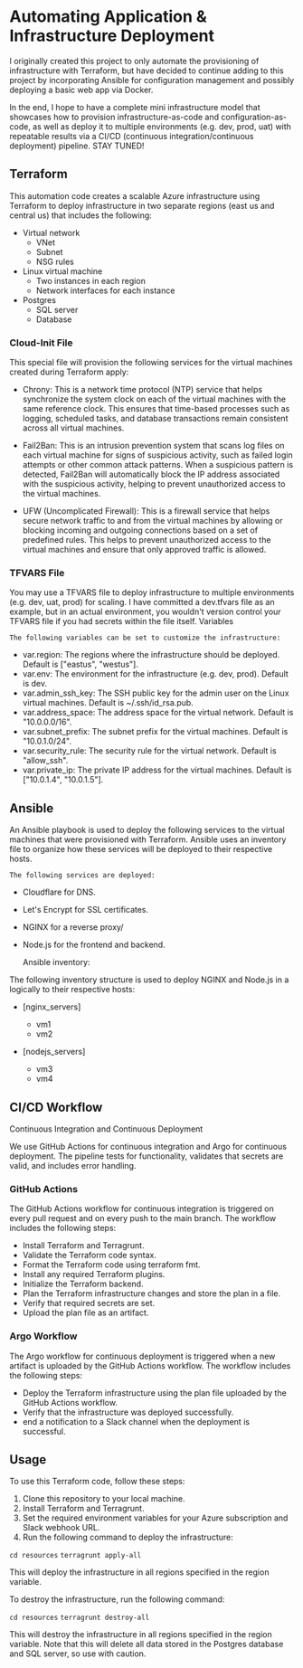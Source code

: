 # Automating Application & Infrastructure Deployment

I originally created this project to only automate the provisioning of infrastructure with Terraform, but have decided to continue adding to this project by incorporating Ansible for configuration management and possibly deploying a basic web app via Docker.

In the end, I hope to have a complete mini infrastructure model that showcases how to provision infrastructure-as-code and configuration-as-code, as well as deploy it to multiple environments (e.g. dev, prod, uat) with repeatable results via a CI/CD (continuous integration/continuous deployment) pipeline. STAY TUNED!

## Terraform

This automation code creates a scalable Azure infrastructure using Terraform to deploy infrastructure in two separate regions (east us and central us) that includes the following:

* Virtual network
    * VNet
    * Subnet
    * NSG rules
* Linux virtual machine
    * Two instances in each region
    * Network interfaces for each instance
* Postgres
    * SQL server
    * Database

### Cloud-Init File

This special file will provision the following services for the virtual machines created during Terraform apply:

* Chrony: This is a network time protocol (NTP) service that helps synchronize the system clock on each of the virtual machines with the same reference clock. This ensures that time-based processes such as logging, scheduled tasks, and database transactions remain consistent across all virtual machines.

* Fail2Ban: This is an intrusion prevention system that scans log files on each virtual machine for signs of suspicious activity, such as failed login attempts or other common attack patterns. When a suspicious pattern is detected, Fail2Ban will automatically block the IP address associated with the suspicious activity, helping to prevent unauthorized access to the virtual machines.

* UFW (Uncomplicated Firewall): This is a firewall service that helps secure network traffic to and from the virtual machines by allowing or blocking incoming and outgoing connections based on a set of predefined rules. This helps to prevent unauthorized access to the virtual machines and ensure that only approved traffic is allowed.

### TFVARS File

You may use a TFVARS file to deploy infrastructure to multiple environments (e.g. dev, uat, prod) for scaling. I have committed a dev.tfvars file as an example, but in an actual environment, you wouldn't version control your TFVARS file if you had secrets within the file itself.
Variables

    The following variables can be set to customize the infrastructure:

* var.region: The regions where the infrastructure should be deployed. Default is ["eastus", "westus"].
* var.env: The environment for the infrastructure (e.g. dev, prod). Default is dev.
* var.admin_ssh_key: The SSH public key for the admin user on the Linux virtual machines. Default is ~/.ssh/id_rsa.pub.
* var.address_space: The address space for the virtual network. Default is "10.0.0.0/16".
* var.subnet_prefix: The subnet prefix for the virtual machines. Default is "10.0.1.0/24".
* var.security_rule: The security rule for the virtual network. Default is "allow_ssh".
* var.private_ip: The private IP address for the virtual machines. Default is ["10.0.1.4", "10.0.1.5"].

## Ansible

An Ansible playbook is used to deploy the following services to the virtual machines that were provisioned with Terraform. Ansible uses an inventory file to organize how these services will be deployed to their respective hosts.

    The following services are deployed:

* Cloudflare for DNS.
* Let's Encrypt for SSL certificates.
* NGINX for a reverse proxy/
* Node.js for the frontend and backend.

    Ansible inventory:

The following inventory structure is used to deploy NGINX and Node.js in a logically to their respective hosts:

* [nginx_servers]
     * vm1
     * vm2

* [nodejs_servers]
     * vm3
     * vm4

## CI/CD Workflow

Continuous Integration and Continuous Deployment

We use GitHub Actions for continuous integration and Argo for continuous deployment. The pipeline tests for functionality, validates that secrets are valid, and includes error handling.

### GitHub Actions

The GitHub Actions workflow for continuous integration is triggered on every pull request and on every push to the main branch. The workflow includes the following steps:

* Install Terraform and Terragrunt.
* Validate the Terraform code syntax.
* Format the Terraform code using terraform fmt.
* Install any required Terraform plugins.
* Initialize the Terraform backend.
* Plan the Terraform infrastructure changes and store the plan in a file.
* Verify that required secrets are set.
* Upload the plan file as an artifact.

### Argo Workflow

The Argo workflow for continuous deployment is triggered when a new artifact is uploaded by the GitHub Actions workflow. The workflow includes the following steps:

* Deploy the Terraform infrastructure using the plan file uploaded by the GitHub Actions workflow.
* Verify that the infrastructure was deployed successfully.
* end a notification to a Slack channel when the deployment is successful.

## Usage

To use this Terraform code, follow these steps:

1. Clone this repository to your local machine.
2. Install Terraform and Terragrunt.
3. Set the required environment variables for your Azure subscription and Slack webhook URL.
4. Run the following command to deploy the infrastructure:

``` cd resources ```
``` terragrunt apply-all ```

This will deploy the infrastructure in all regions specified in the region variable.

To destroy the infrastructure, run the following command:

``` cd resources ```
``` terragrunt destroy-all ```

This will destroy the infrastructure in all regions specified in the region variable. Note that this will delete all data stored in the Postgres database and SQL server, so use with caution.
